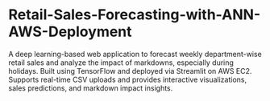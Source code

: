 # Retail-Sales-Forecasting-with-ANN-AWS-Deployment
A deep learning-based web application to forecast weekly department-wise retail sales and analyze the impact of markdowns, especially during holidays. Built using TensorFlow and deployed via Streamlit on AWS EC2. Supports real-time CSV uploads and provides interactive visualizations, sales predictions, and markdown impact insights.
